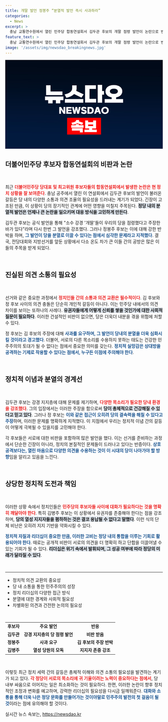 ```yaml
---
title: 개딸 발언 정봉주 “분열적 발언 즉시 사과하라”
categories:
  - News
excerpt: >
  충남 교통연수원에서 열린 민주당 합동연설회서 김두관 후보의 개딸 점령 발언이 논란으로 번졌다. 정봉주 후보 등은 분열적 발언이라며 사과를 요구, 공방이 격화됐다. 이재명 전 대표는 갈등 수습에 나섰다. 클릭해서 자세한 내용을 확인하세요!
feature_text: >
  충남 교통연수원에서 열린 민주당 합동연설회서 김두관 후보의 개딸 점령 발언이 논란으로 번졌다. 정봉주 후보 등은 분열적 발언이라며 사과를 요구, 공방이 격화됐다. 이재명 전 대표는 갈등 수습에 나섰다. 클릭해서 자세한 내용을 확인하세요!
image: '/assets/img/newsdao_breakingnews.jpg'
---
```


<p><img src="/assets/img/newsdao_breakingnews.jpg" alt="ontimetimes 속보" /></p>

<h2 data-ke-size="size26">더불어민주당 후보자 합동연설회의 비판과 논란</h2>

<p data-ke-size="size16">&nbsp;</p>

<p data-ke-size="size16">최근 <b><span style="color: #ee2323;">더불어민주당 당대표 및 최고위원 후보자들의 합동연설회에서 발생한 논란은 현 정치 상황을 잘 보여준다</span></b>. 충남 공주에서 열린 이 연설회에서 김두관 후보의 발언이 불러온 갈등은 당 내의 다양한 소통과 의견 조율의 필요성을 드러내는 계기가 되었다. 긴장이 고조된 만큼, 이 상황이 당의 장기적인 관계에 어떤 영향을 미칠지 주목된다. <b><span style="background-color: #21538527;">정당 내의 분열적 발언은 언제나 큰 논란을 일으키며 대응 방식을 고민하게 만든다</span></b>.</p>

<p data-ke-size="size16">김두관 후보는 공식 발언을 통해 "소수 강경 '개딸'들이 우리의 당을 점령했다고 주장한 바가 있다"라며 다시 한번 그 발언을 강조했다. 그러나 정봉주 후보는 이에 대해 강한 반박을 하며, <b><span style="color: #1a5490;">그 발언이 당을 분열로 이끌 수 있다는 점에서 심각한 문제라고 지적했다</span></b>. 결국, 전당대회와 지방선거를 앞둔 상황에서 다소 온도 차가 큰 이들 간의 공방은 많은 이들의 주목을 받게 되었다.</p>

<p data-ke-size="size16">&nbsp;</p>

<h2 data-ke-size="size26">진실된 의견 소통의 필요성</h2>

<p data-ke-size="size16">&nbsp;</p>

<p data-ke-size="size16">선거와 같은 중요한 과정에서 <b><span style="color: #ee2323;">정치인들 간의 소통과 의견 교환은 필수적이다</span></b>. 김 후보와 정 후보 사이의 의견 충돌은 단순히 개인적 갈등이 아니다. 이는 민주당 내에서의 의견 차이를 보이는 또하나의 사례다. <b><span style="background-color: #21538527;">유권자들에게 어떻게 신뢰를 쌓을 것인가에 대한 사회적 질문이 필요하다</span></b>. 이러한 건설적인 비판이 없으면, 당은 더욱더 내분을 겪을 위험에 처할 수 있다.</p>

<p data-ke-size="size16">정 후보는 김 후보의 주장에 대해 <b><span style="color: #1a5490;">사과를 요구하며, 그 발언이 당내의 분열을 더욱 심화시킬 것이라고 경고했다</span></b>. 더불어, 서로의 다른 목소리를 수용하지 못하는 태도는 건강한 민주주의의 토대가 될 수 없다는 점에서 중요한 의미를 갖는다. <b><span style="color: #1a5490;">정치적 실망감은 상대방을 공격하는 기제로 작용할 수 있다는 점에서, 누구든 이점에 주의해야 한다</span></b>.</p>

<p data-ke-size="size16">&nbsp;</p>

<h2 data-ke-size="size26">정치적 이념과 분열의 경계선</h2>

<p data-ke-size="size16">&nbsp;</p>

<p data-ke-size="size16">김두관 후보는 강경 지지층에 대해 문제를 제기하며, <b><span style="color: #ee2323;">다양한 목소리가 필요한 당내 환경을 강조했다</span></b>. 그의 입장에서는 이러한 주장을 함으로써 <b><span style="background-color: #21538527;">당이 총체적으로 건강해질 수 있다고 믿고 있다</span></b>. 그러나 정 후보는 <b><span style="color: #1a5490;">이와 같은 접근이 오히려 당의 결속력을 해칠 수 있다고 주장</span></b>하며, 이러한 문제를 명확하게 지적했다. 이 지점에서 우리는 정치적 이념 간의 갈등이 어떻게 극복될 수 있을지를 고민해야 한다.</p>

<p data-ke-size="size16">각 후보들은 서로에 대한 비판을 포함하여 많은 발언을 했다. 이는 선거를 준비하는 과정에서 단순한 긴장이 아니라, 정치의 본질적인 문제들이 드러나고 있다는 반증이다. <b><span style="color: #1a5490;">상호 공격보다는, 열린 마음으로 다양한 의견을 수용하는 것이 이 시대의 당이 나아가야 할 방향</span></b>임을 알리고 있음을 느낀다.</p>

<p data-ke-size="size16">&nbsp;</p>

<h2 data-ke-size="size26">상당한 정치적 도전과 책임</h2>

<p data-ke-size="size16">&nbsp;</p>

<p data-ke-size="size16">이러한 상황 속에서 정치인들은 <b><span style="color: #ee2323;">민주당의 후보자들 사이에 대화가 필요하다는 것을 명확히 깨달아야 한다</span></b>. 특히 김병주 후보는 이 상황에서 유권자를 존중해야 한다는 점을 강조하며, <b><span style="background-color: #21538527;">당의 열성 지지자들을 폄하하는 것은 결코 용납될 수 없다고 말했다</span></b>. 이런 식의 단체 비난은 오히려 지지 기반을 약화시킬 수 있다.</p>

<p data-ke-size="size16"><b><span style="color: #1a5490;">정치적 자질과 리더십이 중요한 만큼, 이러한 고비는 정당 내의 통합을 이루는 기회로 활용되어야 한다</span></b>. 때로는 공개적 비판이 서로의 의견을 더 명확히 하고 단합을 이끌어낼 수 있는 기회가 될 수 있다. <b><span style="background-color: #21538527;">리더십은 위기 속에서 발휘되며, 그 성공 여부에 따라 정당의 미래가 달라질 수 있다</span></b>.</p>

<p data-ke-size="size16">&nbsp;</p>

<hr>

<ul>
<li>정치적 의견 교환의 중요성</li>
<li>당 내 소통을 통한 민주주의의 성장</li>
<li>정치 리더십의 다양한 접근 방식</li>
<li>분열에 대한 경계와 사회적 필요성</li>
<li>차별화된 의견과 건전한 논의의 필요성</li>
</ul>

<p data-ke-size="size16">&nbsp;</p>

<table style="width: 100%; height: auto;">
<tr>
<td style="text-align: center; height: 17px;"><b>후보자</b></td>
<td style="text-align: center; height: 17px;"><b>주요 발언</b></td>
<td style="text-align: center; height: 17px;"><b>반응</b></td>
</tr>
<tr>
<td style="text-align: center; height: 17px;"><b>김두관</b></td>
<td style="text-align: center; height: 17px;"><b>강경 지지층의 당 점령 발언</b></td>
<td style="text-align: center; height: 17px;"><b>비판 받음</b></td>
</tr>
<tr>
<td style="text-align: center; height: 17px;"><b>정봉주</b></td>
<td style="text-align: center; height: 17px;"><b>사과 요구</b></td>
<td style="text-align: center; height: 17px;"><b>김 후보의 주장 반박</b></td>
</tr>
<tr>
<td style="text-align: center; height: 17px;"><b>김병주</b></td>
<td style="text-align: center; height: 17px;"><b>열성 당원의 모독</b></td>
<td style="text-align: center; height: 17px;"><b>지지자 존중 강조</b></td>
</tr>
</table>

<p data-ke-size="size16">&nbsp;</p>

<p data-ke-size="size16">이렇듯 최근 정치 세력 간의 갈등은 총체적 이해와 의견 소통의 필요성을 발견하는 계기가 되고 있다. <b><span style="color: #ee2323;">각 정당이 서로의 목소리에 귀 기울이려는 노력이 중요하다는 점에서</span></b>, 당 내부 싸움으로 이어지는 일은 최소화하는 것이 필요하다. 한편, 이러한 논란이 향후 정치적인 조정과 변화를 예고하며, 강력한 리더십의 필요성을 다시금 일깨워준다. <b><span style="color: #1a5490;">대화와 소통을 통해 더욱 나은 정당 문화를 만들어가는 것이야말로 민주주의 발전의 첫 걸음이 될 것</span></b>이라는 점에 유의해야 할 것이다.</p>
실시간 뉴스 속보는, <a href="https://newsdao.kr" rel="dofollow">https://newsdao.kr</a>


